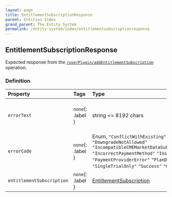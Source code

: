 ```yaml
---
layout: page
title: EntitlementSubscriptionResponse
parent: Entities Index
grand_parent: The Entity System
permalink: /entity-system/index/entitlementsubscriptionresponse
---
```


## EntitlementSubscriptionResponse
Expected response from the [`/userPlugin/addEntitlementSubscription`]({{site.baseurl}}/all-ops/userPlugin/addEntitlementSubscription) operation.

### Definition

| Property | Tags | Type | Remarks
|:---------|:-----|:-----|:-------
| `errorText` | `none`{: .label } | string <= 8192 chars | Non-empty if the request failed.
| `errorCode` | `none`{: .label } | Enum, `"ConflictWithExisting"` `"DowngradeNotAllowed"` `"IncompatibleCMEMarketDataSubscriptionPlans"` `"IncorrectPaymentMethod"` `"InsufficientFunds"` `"PaymentProviderError"` `"PlanDiscontinued"` `"SingleTrialOnly"` `"Success"` `"UnknownError"` |
| `entitlementSubscription` | `none`{: .label } | [EntitlementSubscription]({{site.baseurl}}/entity-system/index/entitlementSubscription) | 